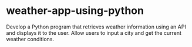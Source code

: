# weather-app-using-python
Develop a Python program that retrieves weather information using an API and displays it to the user. Allow users to input a city and get the current weather conditions.
